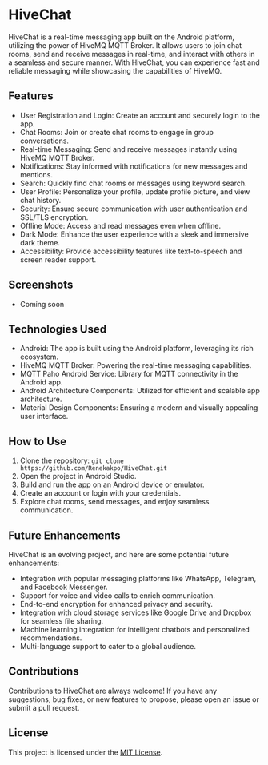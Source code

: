 # HiveChat

HiveChat is a real-time messaging app built on the Android platform, utilizing the power of HiveMQ MQTT Broker. It allows users to join chat rooms, send and receive messages in real-time, and interact with others in a seamless and secure manner. With HiveChat, you can experience fast and reliable messaging while showcasing the capabilities of HiveMQ.

## Features

- User Registration and Login: Create an account and securely login to the app.
- Chat Rooms: Join or create chat rooms to engage in group conversations.
- Real-time Messaging: Send and receive messages instantly using HiveMQ MQTT Broker.
- Notifications: Stay informed with notifications for new messages and mentions.
- Search: Quickly find chat rooms or messages using keyword search.
- User Profile: Personalize your profile, update profile picture, and view chat history.
- Security: Ensure secure communication with user authentication and SSL/TLS encryption.
- Offline Mode: Access and read messages even when offline.
- Dark Mode: Enhance the user experience with a sleek and immersive dark theme.
- Accessibility: Provide accessibility features like text-to-speech and screen reader support.

## Screenshots
- Coming soon

## Technologies Used

- Android: The app is built using the Android platform, leveraging its rich ecosystem.
- HiveMQ MQTT Broker: Powering the real-time messaging capabilities.
- MQTT Paho Android Service: Library for MQTT connectivity in the Android app.
- Android Architecture Components: Utilized for efficient and scalable app architecture.
- Material Design Components: Ensuring a modern and visually appealing user interface.

## How to Use

1. Clone the repository: `git clone https://github.com/Renekakpo/HiveChat.git`
2. Open the project in Android Studio.
3. Build and run the app on an Android device or emulator.
4. Create an account or login with your credentials.
5. Explore chat rooms, send messages, and enjoy seamless communication.

## Future Enhancements

HiveChat is an evolving project, and here are some potential future enhancements:

- Integration with popular messaging platforms like WhatsApp, Telegram, and Facebook Messenger.
- Support for voice and video calls to enrich communication.
- End-to-end encryption for enhanced privacy and security.
- Integration with cloud storage services like Google Drive and Dropbox for seamless file sharing.
- Machine learning integration for intelligent chatbots and personalized recommendations.
- Multi-language support to cater to a global audience.

## Contributions

Contributions to HiveChat are always welcome! If you have any suggestions, bug fixes, or new features to propose, please open an issue or submit a pull request.

## License

This project is licensed under the [MIT License](LICENSE).